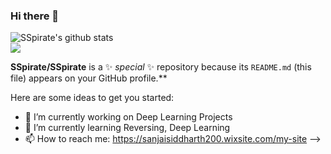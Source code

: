 ### Hi there 👋

![SSpirate's github stats](https://github-readme-stats.vercel.app/api?username=SSpirate&show_icons=true&&title_color=03E6FF&text_color=9f9f9f&theme=radical) <br>
<img align="center" src="https://github-readme-stats.vercel.app/api/top-langs/?username=TechieNK&hide=html&title_color=03E6FF&text_color=9f9f9f&icon_color=79ff97&bg_color=151515" />


**SSpirate/SSpirate** is a ✨ _special_ ✨ repository because its `README.md` (this file) appears on your GitHub profile.**

Here are some ideas to get you started:

- 🔭 I’m currently working on Deep Learning Projects
- 🌱 I’m currently learning Reversing, Deep Learning
- 📫 How to reach me: https://sanjaisiddharth200.wixsite.com/my-site
-->
